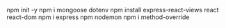 npm init -y
npm i mongoose dotenv
npm install express-react-views react react-dom
npm i express
npm nodemon
npm i method-override

